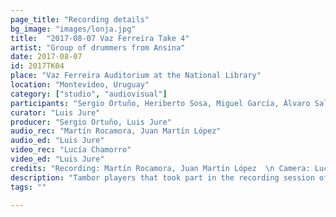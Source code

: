```yaml
---
page_title: "Recording details"
bg_image: "images/lonja.jpg"
title:  "2017-08-07 Vaz Ferreira Take 4"  
artist: "Group of drummers from Ansina"  
date: 2017-08-07  
id: 2017TK04
place: "Vaz Ferreira Auditorium at the National Library"  
location: "Montevideo, Uruguay"  
category: ["studio", "audiovisual"]  
participants: "Sergio Ortuño, Heriberto Sosa, Miguel García, Álvaro Salas"  
curator: "Luis Jure"  
producer: "Sergio Ortuño, Luis Jure"  
audio_rec: "Martín Rocamora, Juan Martín López"  
audio_ed: "Luis Jure"  
video_rec: "Lucía Chamorro"  
video_ed: "Luis Jure"  
credits: "Recording: Martín Rocamora, Juan Martín López  \n Camera: Lucía Chamorro  \n Audio and video editing: Luis Jure"  
description: "Tambor players that took part in the recording session of the track “Rekiem para Fantasía Negra” for the CD “Música Negra de la Ciudad de Montevideo Vol. 2”"  
tags: ""  

---
```

